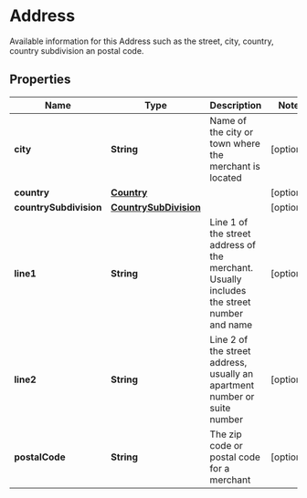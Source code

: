 

# Address

Available information for this Address such as the street, city, country, country subdivision an postal code.

## Properties

Name | Type | Description | Notes
------------ | ------------- | ------------- | -------------
**city** | **String** | Name of the city or town where the merchant is located |  [optional]
**country** | [**Country**](Country.md) |  |  [optional]
**countrySubdivision** | [**CountrySubDivision**](CountrySubDivision.md) |  |  [optional]
**line1** | **String** | Line 1 of the street address of the merchant. Usually includes the street number and name |  [optional]
**line2** | **String** | Line 2 of the street address, usually an apartment number or suite number |  [optional]
**postalCode** | **String** | The zip code or postal code for a merchant |  [optional]



